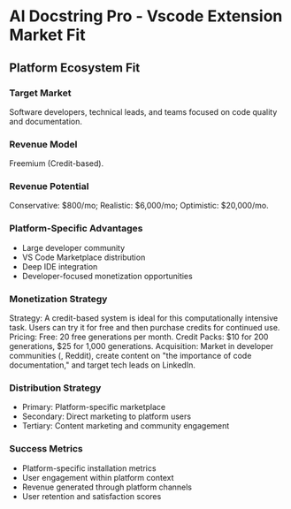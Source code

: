 # AI Docstring Pro - Vscode Extension Market Fit

## Platform Ecosystem Fit

### Target Market
Software developers, technical leads, and teams focused on code quality and documentation.

### Revenue Model
Freemium (Credit-based).

### Revenue Potential
Conservative: $800/mo; Realistic: $6,000/mo; Optimistic: $20,000/mo.

### Platform-Specific Advantages
- Large developer community
- VS Code Marketplace distribution
- Deep IDE integration
- Developer-focused monetization opportunities

### Monetization Strategy
Strategy: A credit-based system is ideal for this computationally intensive task. Users can try it for free and then purchase credits for continued use. Pricing: Free: 20 free generations per month. Credit Packs: $10 for 200 generations, $25 for 1,000 generations. Acquisition: Market in developer communities (, Reddit), create content on "the importance of code documentation," and target tech leads on LinkedIn.

### Distribution Strategy
- Primary: Platform-specific marketplace
- Secondary: Direct marketing to platform users
- Tertiary: Content marketing and community engagement

### Success Metrics
- Platform-specific installation metrics
- User engagement within platform context
- Revenue generated through platform channels
- User retention and satisfaction scores
